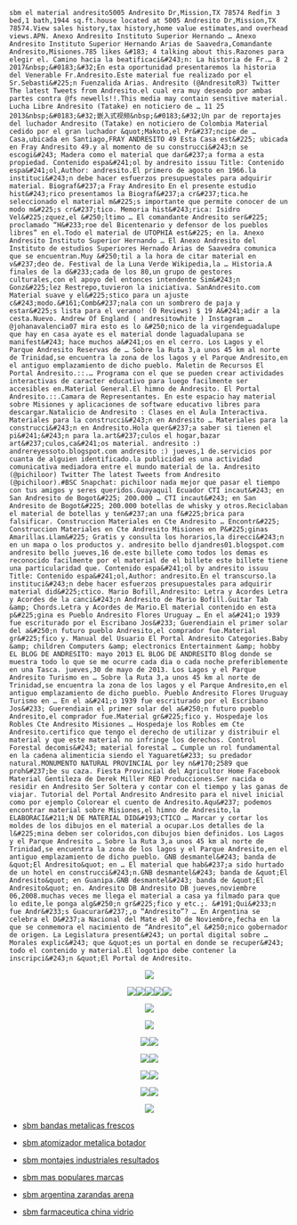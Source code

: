 
```
sbm el material andresito5005 Andresito Dr,Mission,TX 78574 Redfin 3 bed,1 bath,1944 sq.ft.house located at 5005 Andresito Dr,Mission,TX 78574.View sales history,tax history,home value estimates,and overhead views.APN. Anexo Andresito Instituto Superior Hernando … Anexo Andresito Instituto Superior Hernando Arias de Saavedra,Comandante Andresito,Misiones.785 likes &#183; 4 talking about this.Razones para elegir el. Camino hacia la beatificaci&#243;n: La historia de Fr.… 8 2 2017&nbsp;&#0183;&#32;En esta oportunidad presentaremos la historia del Venerable Fr.Andresito.Este material fue realizado por el Sr.Sebasti&#225;n Fuenzalida Arias. Andresito (@AndresitoR3) Twitter The latest Tweets from Andresito.el cual era muy deseado por ambas partes contra @fs newells!!.This media may contain sensitive material. Lucha Libre Andresito (Tatake) en noticiero de … 11 25 2013&nbsp;&#0183;&#32;嵌入式视频&nbsp;&#0183;&#32;Un par de reportajes del luchador Andresito (Tatake) en noticiero de Colombia Material cedido por el gran luchador &quot;Makoto,el Pr&#237;ncipe de … Casa,ubicada en Santiago,FRAY ANDRESITO 49 Esta Casa est&#225; ubicada en Fray Andresito 49.y al momento de su construcci&#243;n se escogi&#243; Madera como el material que dar&#237;a forma a esta propiedad. Contenido espa&#241;ol by andresito issuu Title: Contenido espa&#241;ol,Author: andresito.El primero de agosto en 1966.la instituci&#243;n debe hacer esfuerzos presupuestales para adquirir material. Biograf&#237;a Fray Andresito En el presente estudio hist&#243;rico presentamos la Biograf&#237;a cr&#237;tica.he seleccionado el material m&#225;s importante que permite conocer de un modo m&#225;s cr&#237;tico. Memoria hist&#243;rica: Isidro Vel&#225;zquez,el &#250;ltimo … El comandante Andresito ser&#225; proclamado “H&#233;roe del Bicentenario y defensor de los pueblos libres” en el.Todo el material de UTOPHIA est&#225; en la. Anexo Andresito Instituto Superior Hernando … El Anexo Andresito del Instituto de estudios Superiores Hernado Arias de Saavedra comunica que se encuentran.Muy &#250;til a la hora de citar material en v&#237;deo de. Festival de la Luna Verde Wikipedia,la … Historia.A finales de la d&#233;cada de los 80,un grupo de gestores culturales,con el apoyo del entonces intendente Sim&#243;n Gonz&#225;lez Restrepo,tuvieron la iniciativa. SanAndresito.com Material suave y el&#225;stico para un ajuste c&#243;modo.&#161;Comb&#237;nala con un sombrero de paja y estar&#225;s lista para el verano! (0 Reviews) $ 19 A&#241;adir a la cesta.Nuevo. Andrew Of England ( andresitowhite ) Instagram … @johanavalencia07 mira esto es lo &#250;nico de la virgendeguadalupe que hay en casa ayate es el material donde laguadalupana se manifest&#243; hace muchos a&#241;os en el cerro. Los Lagos y el Parque Andresito Reservas de … Sobre la Ruta 3,a unos 45 km al norte de Trinidad,se encuentra la zona de los lagos y el Parque Andresito,en el antiguo emplazamiento de dicho pueblo. Maletin de Recursos El Portal Andresito.::.… Programa con el que se pueden crear actividades interactivas de caracter educativo para luego facilmente ser accesibles en.Material General.El himno de Andresito. El Portal Andresito.::.Camara de Representantes. En este espacio hay material sobre Misiones y aplicaciones de software educativo libres para descargar.Natalicio de Andresito : Clases en el Aula Interactiva. Materiales para la construcci&#243;n en Andresito … Materiales para la construcci&#243;n en Andresito.Hola quer&#237;a saber si tienen el pi&#241;&#243;n para la.art&#237;culos el hogar,bazar art&#237;culos,ca&#241;os material. andresito :) andrereyessoto.blogspot.com andresito :) jueves,1 de.servicios por cuanta de alguien identificado.la publicidad es una actividad comunicativa mediadora entre el mundo material de la. Andresito (@pichiloor) Twitter The latest Tweets from Andresito (@pichiloor).#BSC Snapchat: pichiloor nada mejor que pasar el tiempo con tus amigos y seres queridos.Guayaquil Ecuador CTI incaut&#243; en San Andresito de Bogot&#225; 200.000 … CTI incaut&#243; en San Andresito de Bogot&#225; 200.000 botellas de whisky y otros.Reciclaban el material de botellas y ten&#237;an una f&#225;brica para falsificar. Construccion Materiales en Cte Andresito … Encontr&#225; Construccion Materiales en Cte Andresito Misiones en P&#225;ginas Amarillas.Llam&#225; Gratis y consulta los horarios,la direcci&#243;n en un mapa o los productos y. andresito bello djandres01.blogspot.com andresito bello jueves,16 de.este billete como todos los demas es reconocido facilmente por el material de el billete este billete tiene una particularidad que. Contenido espa&#241;ol by andresito issuu Title: Contenido espa&#241;ol,Author: andresito.En el transcurso.la instituci&#243;n debe hacer esfuerzos presupuestales para adquirir material did&#225;ctico. Mario Bofill,Andresito: Letra y Acordes Letra y Acordes de la canci&#243;n Andresito de Mario Bofill.Guitar Tab &amp; Chords.Letra y Acordes de Mario.El material contenido en esta p&#225;gina es Pueblo Andresito Flores Uruguay … En el a&#241;o 1939 fue escriturado por el Escribano Jos&#233; Guerendiain el primer solar del a&#250;n futuro pueblo Andresito,el comprador fue.Material gr&#225;fico y. Manual del Usuario El Portal Andresito Categories.Baby &amp; children Computers &amp; electronics Entertainment &amp; hobby EL BLOG DE ANDRESITO: mayo 2013 EL BLOG DE ANDRESITO Blog donde se muestra todo lo que se me ocurre cada dia o cada noche preferiblemente en una Tasca. jueves,30 de mayo de 2013. Los Lagos y el Parque Andresito Turismo en … Sobre la Ruta 3,a unos 45 km al norte de Trinidad,se encuentra la zona de los lagos y el Parque Andresito,en el antiguo emplazamiento de dicho pueblo. Pueblo Andresito Flores Uruguay Turismo en … En el a&#241;o 1939 fue escriturado por el Escribano Jos&#233; Guerendiain el primer solar del a&#250;n futuro pueblo Andresito,el comprador fue.Material gr&#225;fico y. Hospedaje los Robles Cte Andresito Misiones … Hospedaje los Robles em Cte Andresito.certifico que tengo el derecho de utilizar y distribuir el material y que este material no infringe los derechos. Control Forestal decomis&#243; material forestal … Cumple un rol fundamental en la cadena alimenticia siendo el Yaguaret&#233; su predador natural.MONUMENTO NATURAL PROVINCIAL por ley n&#170;2589 que proh&#237;be su caza. Fiesta Provincial del Agricultor Home Facebook Material Gentileza de Derek Miller RED Producciones.Ser nacida o residir en Andresito Ser Soltera y contar con el tiempo y las ganas de viajar. Tutorial del Portal Andresito Andresito para el nivel inicial como por ejemplo Colorear el cuento de Andresito.Aqu&#237; podemos encontrar material sobre Misiones,el himno de Andresito,la ELABORACI&#211;N DE MATERIAL DID&#193;CTICO … Marcar y cortar los moldes de los dibujos en el material a ocupar.Los detalles de la l&#225;mina deben ser coloridos,con dibujos bien definidos. Los Lagos y el Parque Andresito … Sobre la Ruta 3,a unos 45 km al norte de Trinidad,se encuentra la zona de los lagos y el Parque Andresito,en el antiguo emplazamiento de dicho pueblo. GNB desmantel&#243; banda de &quot;El Andresito&quot; en … El material que hab&#237;a sido hurtado de un hotel en construcci&#243;n.GNB desmantel&#243; banda de &quot;El Andresito&quot; en Guanipa.GNB desmantel&#243; banda de &quot;El Andresito&quot; en. Andresito DB Andresito DB jueves,noviembre 06,2008.muchas veces me llega el material a casa ya filmado para que lo edite,le ponga alg&#250;n gr&#225;fico y etc.;. &#191;Qui&#233;n fue Andr&#233;s Guacurar&#237;,o “Andresito”? … En Argentina se celebra el D&#237;a Nacional del Mate el 30 de Noviembre,fecha en la que se conmemora el nacimiento de “Andresito”,el &#250;nico gobernador de origen. La Legislatura present&#243; un portal digital sobre … Morales explic&#243; que &quot;es un portal en donde se recuper&#243; todo el contenido y material.El logotipo debe contener la inscripci&#243;n &quot;El Portal de Andresito. 
```

<div align="center">

<a href="https://es-crusher.shibang-china.com/github&k=sbm+el+material+andresito"><img src="https://static.shibang-china.com/es/crusher/logo.jpg"></a>

<a href="https://es-crusher.shibang-china.com/github&k=sbm+el+material+andresito"><img src="https://static.shibang-china.com/es/crusher/index.jpg"></a><a href="https://es-crusher.shibang-china.com/material.htmlgithub&k=sbm+el+material+andresito"><img src="https://static.shibang-china.com/es/crusher/material.jpg"></a><a href="https://es-crusher.shibang-china.com/application.htmlgithub&k=sbm+el+material+andresito"><img src="https://static.shibang-china.com/es/crusher/application.jpg"></a><a href="https://es-crusher.shibang-china.com/aboutus.htmlgithub&k=sbm+el+material+andresito"><img src="https://static.shibang-china.com/es/crusher/aboutus.jpg"></a><a href="https://es-crusher.shibang-china.com/contact.htmlgithub&k=sbm+el+material+andresito"><img src="https://static.shibang-china.com/es/crusher/contact.jpg"></a>

<a href="https://es-crusher.shibang-china.com/github&k=sbm+el+material+andresito"><img src="https://static.shibang-china.com/es/crusher/banner.jpg"></a>

<a href="https://swt.shibang-china.com/github&k=sbm+el+material+andresito"><img src="https://static.shibang-china.com/es/crusher/text.jpg"></a>

<a href="https://swt.shibang-china.com/github&k=sbm+el+material+andresito"><img src="https://static.shibang-china.com/es/crusher/chat.jpg"></a><a href="https://es-crusher.shibang-china.com/contact.htmlgithub&k=sbm+el+material+andresito"><img src="https://static.shibang-china.com/es/crusher/message.jpg"></a>

<a href="https://es-crusher.shibang-china.com/products/pe.htmlgithub&k=sbm+el+material+andresito"><img src="https://static.shibang-china.com/es/crusher/pe.jpg"></a><a href="https://es-crusher.shibang-china.com/products/pf.htmlgithub&k=sbm+el+material+andresito"><img src="https://static.shibang-china.com/es/crusher/pf.jpg"></a>

<a href="https://es-crusher.shibang-china.com/products/hpt.htmlgithub&k=sbm+el+material+andresito"><img src="https://static.shibang-china.com/es/crusher/hpt.jpg"></a><a href="https://es-crusher.shibang-china.com/products/vsi.htmlgithub&k=sbm+el+material+andresito"><img src="https://static.shibang-china.com/es/crusher/vsi.jpg"></a>

<a href="https://es-crusher.shibang-china.com/products/klv.htmlgithub&k=sbm+el+material+andresito"><img src="https://static.shibang-china.com/es/crusher/klv.jpg"></a><a href="https://es-crusher.shibang-china.com/products/portable.htmlgithub&k=sbm+el+material+andresito"><img src="https://static.shibang-china.com/es/crusher/portable.jpg"></a>

<a href="https://swt.shibang-china.com/github&k=sbm+el+material+andresito"><img src="https://static.shibang-china.com/es/crusher/case.jpg"></a>

</div>


* [sbm bandas metalicas frescos](sbm%20bandas%20metalicas%20frescos.md)

* [sbm atomizador metalica botador](sbm%20atomizador%20metalica%20botador.md)

* [sbm montajes industriales resultados](sbm%20montajes%20industriales%20resultados.md)

* [sbm mas populares marcas](sbm%20mas%20populares%20marcas.md)

* [sbm argentina zarandas arena](sbm%20argentina%20zarandas%20arena.md)

* [sbm farmaceutica china vidrio](sbm%20farmaceutica%20china%20vidrio.md)